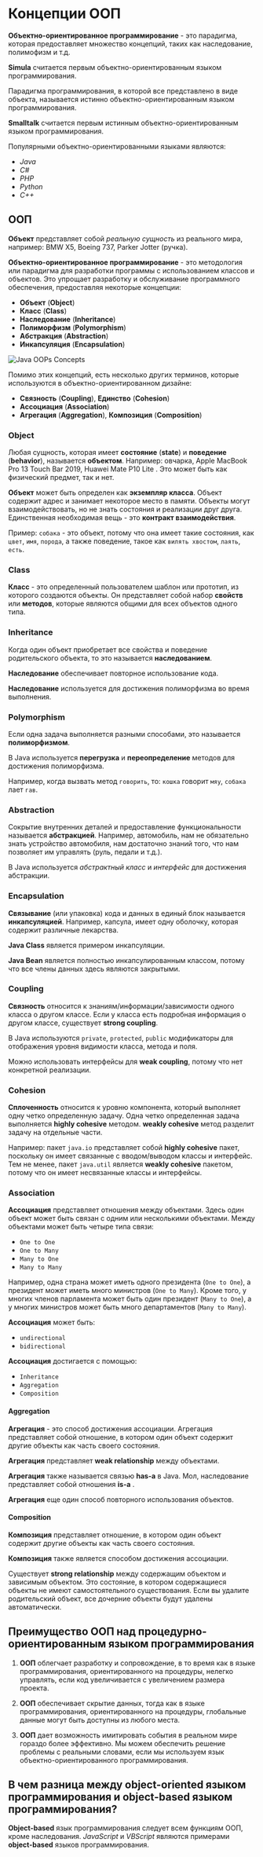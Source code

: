 # Концепции ООП
**Объектно-ориентированное программирование** - это парадигма, которая предоставляет множество концепций, таких как наследование, полимофизм и т.д.

**Simula** считается первым объектно-ориентированным языком программирования.

Парадигма программирования, в которой все представлено в виде объекта, называется истинно объектно-ориентированным языком программирования.

**Smalltalk** считается первым истинным объектно-ориентированным языком программирования.

Популярными объектно-ориентированными языками являются:
- *Java*
- *C#*
- *PHP*
- *Python*
- *C++*


## ООП
**Объект** представляет собой *реальную сущность* из реального мира, например: BMW X5, Boeing 737, Parker Jotter (ручка).

**Объектно-ориентированное программирование** - это методология или парадигма для разработки программы с использованием классов и объектов. Это упрощает разработку и обслуживание программного обеспечения, предоставляя некоторые концепции:
- **Объект**  (**Object**)
- **Класс** (**Class**)
- **Наследование** (**Inheritance**)
- **Полиморфизм** (**Polymorphism**)
- **Абстракция** (**Abstraction**)
- **Инкапсуляция** (**Encapsulation**)

![Java OOPs Concepts](/img/common/oops.png)

Помимо этих концепций, есть несколько других терминов, которые используются в объектно-ориентированном дизайне:

- **Связность** (**Coupling**), **Единство** (**Cohesion**)
- **Ассоциация** (**Association**)
- **Агрегация** (**Aggregation**), **Композиция** (**Composition**)

 
### Object

Любая сущность, которая имеет **состояние** (**state**) и **поведение** (**behavior**), называется **объектом**. Например: овчарка, Apple MacBook Pro 13 Touch Bar 2019, Huawei Mate P10 Lite . Это может быть как физический предмет, так и нет.

**Объект** может быть определен как **экземпляр класса**. Объект содержит адрес и занимает некоторое место в памяти. Объекты могут взаимодействовать, но не знать состояния и реализации друг друга. Единственная необходимая вещь - это **контракт взаимодействия**.

Пример: `собака` - это объект, потому что она имеет такие состояния, как `цвет`, `имя`, `порода`, а также поведение, такое как `вилять хвостом`, `лаять`, `есть`.


### Class
**Класс** - это определенный пользователем шаблон или прототип, из которого создаются объекты. Он представляет собой набор **свойств** или **методов**, которые являются общими для всех объектов одного типа.


### Inheritance
Когда один объект приобретает все свойства и поведение родительского объекта, то это называется **наследованием**.

**Наследование** обеспечивает повторное использование кода. 

**Наследование** используется для достижения полиморфизма во время выполнения.


### Polymorphism
Если одна задача выполняется разными способами, это называется **полиморфизмом**.

В Java используется **перегрузка** и **переопределение** методов для достижения полиморфизма.

Например, когда вызвать метод `говорить`, то: `кошка` говорит `мяу`, `собака` лает `гав`.


### Abstraction
Сокрытие внутренних деталей и предоставление функциональности называется **абстракцией**. Например, автомобиль, нам не обязательно знать устройство автомобиля, нам достаточно знаний того, что нам позволяет им управлять (руль, педали и т.д.).

В Java используется *абстрактный класс* и *интерфейс* для достижения абстракции.


### Encapsulation
**Связывание** (или упаковка) кода и данных в единый блок называется **инкапсуляцией**. Например, капсула, имеет одну оболочку, которая содержит различные лекарства.

**Java Class** является примером инкапсуляции.

**Java Bean** является полностью инкапсулированным классом, потому что все члены данных здесь являются закрытыми.


### Coupling
**Связность** относится к знаниям/информации/зависимости одного класса о другом классе. Если у класса есть подробная информация о другом классе, существует **strong coupling**.

В Java используются `private`, `protected`, `public` модификаторы для отображения уровня видимости класса, метода и поля.

Можно использовать интерфейсы для **weak coupling**, потому что нет конкретной реализации.


### Cohesion
**Сплоченность** относится к уровню компонента, который выполняет одну четко определенную задачу. Одна четко определенная задача выполняется **highly cohesive** методом. **weakly cohesive** метод разделит задачу на отдельные части.

Например: пакет `java.io` представляет собой **highly cohesive** пакет, поскольку он имеет связанные с вводом/выводом классы и интерфейс. Тем не менее, пакет `java.util` является **weakly cohesive** пакетом, потому что он имеет несвязанные классы и интерфейсы.


### Association
**Ассоциация** представляет отношения между объектами. Здесь один объект может быть связан с одним или несколькими объектами. Между объектами может быть четыре типа связи:

- `One to One`
- `One to Many`
- `Many to One`
- `Many to Many`

Например, одна страна может иметь одного президента (`One to One`), а президент может иметь много министров (`One to Many`). Кроме того, у многих членов парламента может быть один президент (`Many to One`), а у многих министров может быть много департаментов (`Many to Many`).

**Ассоциация** может быть:
- `undirectional`
- `bidirectional`

**Ассоциация** достигается с помощью:
- `Inheritance`
- `Aggregation`
- `Composition`


#### Aggregation
**Агрегация** - это способ достижения ассоциации. Агрегация представляет собой отношение, в котором один объект содержит другие объекты как часть своего состояния.

**Агрегация** представляет **weak relationship** между объектами.

**Агрегация** также называется связью **has-a** в Java. Мол, наследование представляет собой отношения **is-a** .

**Агрегация** еще один способ повторного использования объектов.


#### Composition
**Композиция** представляет отношение, в котором один объект содержит другие объекты как часть своего состояния.

**Композиция** также является способом достижения ассоциации. 

Существует **strong relationship** между содержащим объектом и зависимым объектом. Это состояние, в котором содержащиеся объекты не имеют самостоятельного существования. Если вы удалите родительский объект, все дочерние объекты будут удалены автоматически.


## Преимущество ООП над процедурно-ориентированным языком программирования
1. **ООП** облегчает разработку и сопровождение, в то время как в языке программирования, ориентированного на процедуры, нелегко управлять, если код увеличивается с увеличением размера проекта.

2. **ООП** обеспечивает скрытие данных, тогда как в языке программирования, ориентированного на процедуры, глобальные данные могут быть доступны из любого места.

3. **ООП** дает возможность имитировать события в реальном мире гораздо более эффективно. Мы можем обеспечить решение проблемы с реальными словами, если мы используем язык объектно-ориентированного программирования.


## В чем разница между **object-oriented** языком программирования и **object-based** языком программирования?
**Object-based** язык программирования следует всем функциям ООП, кроме наследования. *JavaScript* и *VBScript* являются примерами **object-based** языков программирования.